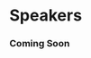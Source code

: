 # Speakers

### **Coming Soon**

<!---
<img src="assets/..." align=left width=100/>
### **Paolo di Tommaso**
CTO & Co-Founder at Seqera Labs
--->
